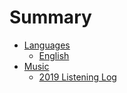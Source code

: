 # Summary

- [Languages](Languages/languages.md)
    - [English](Languages/English/English.md)
- [Music](Music/Music.md)
    - [2019 Listening Log](Music/Listening-Logs/2019-Listening-Log.md)